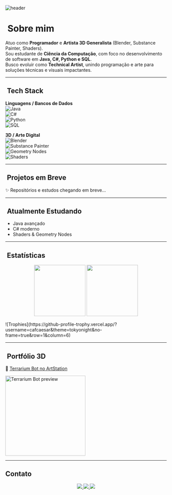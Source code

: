 ![header](https://capsule-render.vercel.app/api?type=waving&color=0:0A66C2,100:F5792A&height=200&section=header&text=Cesar%20Augusto&fontSize=40&fontColor=ffffff&fontAlignY=35)

# ​ Sobre mim
Atuo como **Programador** e **Artista 3D Generalista** (Blender, Substance Painter, Shaders).  
Sou estudante de **Ciência da Computação**, com foco no desenvolvimento de software em **Java, C#, Python e SQL**.  
Busco evoluir como **Technical Artist**, unindo programação e arte para soluções técnicas e visuais impactantes.

---

## ​ Tech Stack

**Linguagens / Bancos de Dados**  
![Java](https://img.shields.io/badge/Java-ED8B00?style=for-the-badge&logo=openjdk&logoColor=white)  
![C#](https://img.shields.io/badge/C%23-239120?style=for-the-badge&logo=c-sharp&logoColor=white)  
![Python](https://img.shields.io/badge/Python-3776AB?style=for-the-badge&logo=python&logoColor=white)  
![SQL](https://img.shields.io/badge/SQL-003B57?style=for-the-badge&logo=database&logoColor=white)

**3D / Arte Digital**  
![Blender](https://img.shields.io/badge/Blender-F5792A?style=for-the-badge&logo=blender&logoColor=white)  
![Substance Painter](https://img.shields.io/badge/Substance%20Painter-FF6C37?style=for-the-badge&logo=adobe&logoColor=white)  
![Geometry Nodes](https://img.shields.io/badge/Geometry%20Nodes-0096FF?style=for-the-badge&logo=blender&logoColor=white)  
![Shaders](https://img.shields.io/badge/Shaders-1E90FF?style=for-the-badge&logo=opengl&logoColor=white)

---

## ​ Projetos em Breve
✨ Repositórios e estudos chegando em breve...

---

## ​ Atualmente Estudando
- Java avançado  
- C# moderno  
- Shaders & Geometry Nodes

---

## ​ Estatísticas

<p align="center">
  <img src="https://github-readme-stats.vercel.app/api?username=cafcaesar&show_icons=true&theme=tokyonight" height="160"/>
  <img src="https://streak-stats.demolab.com?user=cafcaesar&theme=tokyonight&hide_border=true" height="160"/>
</p>  
![Trophies](https://github-profile-trophy.vercel.app/?username=cafcaesar&theme=tokyonight&no-frame=true&row=1&column=6)

---

## ​ Portfólio 3D

🔗 [Terrarium Bot no ArtStation](https://www.artstation.com/artwork/eRmKAJ)

<!-- Aqui vai a imagem de preview do ArtStation (thumbnail) -->
<a href="https://www.artstation.com/artwork/eRmKAJ">
  <img src="LINK-DA-IMAGEM-AQUI" alt="Terrarium Bot preview" width="250"/>
</a>

---

##  Contato
<p align="center">
  <a href="https://www.linkedin.com/in/cesar-augusto-floriani">
    <img src="https://img.shields.io/badge/LinkedIn-0077B5?style=for-the-badge&logo=linkedin&logoColor=white"/>
  </a>
  <a href="https://www.artstation.com/caesar_unkown">
    <img src="https://img.shields.io/badge/ArtStation-13AFF0?style=for-the-badge&logo=artstation&logoColor=white"/>
  </a>
  <a href="mailto:cafcaesar@gmail.com">
    <img src="https://img.shields.io/badge/Email-D14836?style=for-the-badge&logo=gmail&logoColor=white"/>
  </a>
</p>
